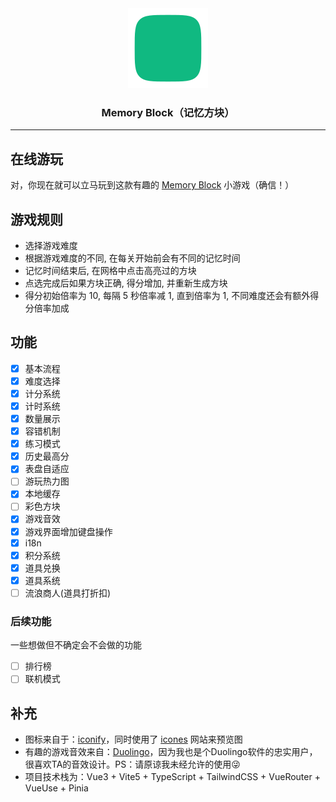 <div align="center">
  <img src="./res/logo.svg" />

  <h3>Memory Block（记忆方块）</h3>
</div>

---

## 在线游玩
对，你现在就可以立马玩到这款有趣的 [Memory Block](https://libondev.github.io/memory-block/) 小游戏（确信！）

## 游戏规则
- 选择游戏难度
- 根据游戏难度的不同, 在每关开始前会有不同的记忆时间
- 记忆时间结束后, 在网格中点击高亮过的方块
- 点选完成后如果方块正确, 得分增加, 并重新生成方块
- 得分初始倍率为 10, 每隔 5 秒倍率减 1, 直到倍率为 1, 不同难度还会有额外得分倍率加成

## 功能
- [x] 基本流程
- [x] 难度选择
- [x] 计分系统
- [x] 计时系统
- [x] 数量展示
- [x] 容错机制
- [x] 练习模式
- [x] 历史最高分
- [x] 表盘自适应
- [ ] 游玩热力图
- [x] 本地缓存
- [ ] 彩色方块
- [x] 游戏音效
- [x] 游戏界面增加键盘操作
- [x] i18n
- [x] 积分系统
- [x] 道具兑换
- [x] 道具系统
- [ ] 流浪商人(道具打折扣)

### 后续功能
一些想做但不确定会不会做的功能
- [ ] 排行榜
- [ ] 联机模式

## 补充
- 图标来自于：[iconify](https://iconify.design/)，同时使用了 [icones](https://icones.js.org/) 网站来预览图
- 有趣的游戏音效来自：[Duolingo](https://www.duolingo.com/)，因为我也是个Duolingo软件的忠实用户，很喜欢TA的音效设计。PS：请原谅我未经允许的使用😜
- 项目技术栈为：Vue3 + Vite5 + TypeScript + TailwindCSS + VueRouter + VueUse + Pinia

<!--
Scale
https://2.flexiple.com/scale/home

Vektors
https://www.vektors.pro/

Pixeltrue
https://www.pixeltrue.com/free-illustrations

getillustrations
https://www.getillustrations.com/illustration-packs

oblikstudio免费插画包
https://gumroad.com/oblikstudioWeareSkribbl
https://weareskribbl.com/

Aracreator
https://www.aracreator.com/

Niceillustrations
https://niceillustrations.com/free-illustrations/

Open Peeps
https://www.openpeeps.com/

VectorCreator
https://icons8.com/vector-creator

Fresh Folk
https://fresh-folk.com/

Iconscout
https://iconscout.com/free-illustrations

Draw Kit
https://www.drawkit.io/

Humaaans
https://www.humaaans.com

Gallery.manypixels
https://gallery.manypixels.co/

Mixkit Art
https://mixkit.co/art/

Isoflat
https://isoflat.com/

IRA Design
https://iradesign.io/

Undraw
https://undraw.co/illustrations

Lukaszadam
https://lukaszadam.com/illustrations

-->
